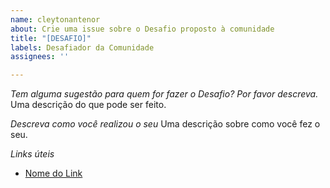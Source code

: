```yaml
---
name: cleytonantenor
about: Crie uma issue sobre o Desafio proposto à comunidade
title: "[DESAFIO]"
labels: Desafiador da Comunidade
assignees: ''

---
```


*Tem alguma sugestão para quem for fazer o Desafio? Por favor descreva.*
Uma descrição do que pode ser feito. 

*Descreva como você realizou o seu*
Uma descrição sobre como você fez o seu.

*Links úteis*
- [Nome do Link](URL)

